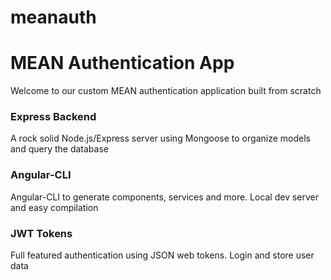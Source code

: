 # meanauth
<div class="jumbotron text-center">
  <h1>MEAN Authentication App</h1>
  <p class="lead">Welcome to our custom MEAN authentication application built from scratch</p>
</div>

<div class="row">
  <div class="col-md-4">
    <h3>Express Backend</h3>
    <p>A rock solid Node.js/Express server using Mongoose to organize models and query the database</p>
  </div>
  <div class="col-md-4">
    <h3>Angular-CLI</h3>
    <p>Angular-CLI to generate components, services and more. Local dev server and easy compilation</p>
  </div>
  <div class="col-md-4">
    <h3>JWT Tokens</h3>
    <p>Full featured authentication using JSON web tokens. Login and store user data</p>
  </div>
</div>
